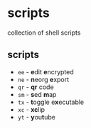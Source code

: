 # scripts
collection of shell scripts

## scripts
- `ee` - **e**dit **e**ncrypted
- `ne` - **n**eorg **e**xport
- `qr` - **qr** code
- `sm` - **s**ed **m**ap
- `tx` - **t**oggle e**x**ecutable
- `xc` - **xc**lip
- `yt` - **y**ou**t**ube
